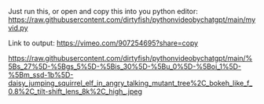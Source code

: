 Just run this, or open and copy this into you python editor:
https://raw.githubusercontent.com/dirtyfish/pythonvideobychatgpt/main/myvid.py

Link to output:
https://vimeo.com/907254695?share=copy

https://raw.githubusercontent.com/dirtyfish/pythonvideobychatgpt/main/%5Bs_27%5D-%5Bgs_5%5D-%5Bis_30%5D-%5Bu_0%5D-%5Boi_1%5D-%5Bm_ssd-1b%5D-daisy_jumping_squirrel_elf_in_angry_talking_mutant_tree%2C_bokeh_like_f_0.8%2C_tilt-shift_lens_8k%2C_high_.jpeg
